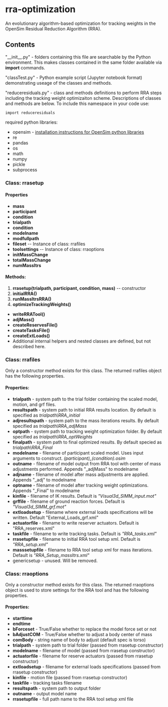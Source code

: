 # rra-optimization
An evolutionary algorithm-based optimization for tracking weights in the OpenSim Residual Reduction Algorithm (RRA).

## Contents
"\_\_init__.</span>py" - folders containing this file are searchable by the Python environment. This makes classes contained in the same folder available via **import** commands. 

"classTest.</span>py" - Python example script (Jupyter notebook format) demonstrating useage of the classes and methods.

"reduceresiduals.</span>py" - class and methods definitions to perform RRA steps including the tracking weight optimizaiton scheme. Descriptions of classes and methods are below. To include this namespace in your code use:
```{python}
import reduceresiduals
```

required python libraries:

* opensim - [installation instructions for OpenSim python libraries](https://simtk-confluence.stanford.edu:8443/display/OpenSim/Scripting+in+Python)
* re
* pandas
* os 
* math
* numpy
* pickle 
* subprocess


### Class: rrasetup 
#### Properties
* **mass**
* **participant**
* **condition**
* **trialpath**
* **condition**
* **modelname**
* **modfullpath**
* **fileset** -- Instance of class: rrafiles
* **toolsettings** -- Instance of class: rraoptions                           
* **initMassChange**
* **totalMassChange**
* **numMassItrs**

#### Methods: 
1. **rrasetup(trialpath, participant, condition, mass)** -- constructor
2. **initialRRA()** 
3. **runMassItrsRRA()** 
4. **optimizeTrackingWeights()**
* **writeRRATool()** 
* **adjMass()** 
* **createReservesFile()** 
* **createTasksFile()**
* **createExtLoads()** 
* Additional internal helpers and nested classes are defined, but not described here.

### Class: rrafiles
Only a constructor method exists for this class. The returned rrafiles object has the following properties.
#### Properties: 
* **trialpath** - system path to the trial folder containing the scaled model, motion, and grf files.
* **resultspath** - system path to initial RRA results location. By default is specified as *trialpath\RRA_initial*
* **adjresultspath** - system path to the mass iterations results. By default specified as *trialpath\RRA_adjMass*
* **optpath** - system path to tracking weight optimization folder. By default specified as *trialpath\RRA_optWeights*
* **finalpath** - system path to final optimized results. By default specied as *trialpath\RRA_Final*
* **modelname** - filename of participant scaled model. Uses input arguments to construct. *(participant)_(condition).osim*
* **outname** - filename of model output from RRA tool with center of mass adjustments performed. Appends "_adjMass" to modelname
* **adjname** - filename of model after mass adjustments are applied. Appends "_adj" to modelname
* **optname** - filename of model after tracking weight optimizations. Appends "_Final" to modelname
* **kinfile** - filename of IK results. Default is *"Visual3d_SIMM_input.mot"*
* **grffile** - filename of ground reaction forces. Default is *"Visual3d_SIMM_grf.mot"*
* **extloadsetup** - filename where external loads specifications will be written. Default "External_Loads_grf.xml"
* **actuatorfile** - filename to write reserver actuators. Default is "RRA_reserves.xml"
* **taskfile** - filename to write tracking tasks. Default is *"RRA_tasks.xml"*
* **rrasetupfile** - filename to initial RRA tool setup xml. Default is *"RRA_setup.xml"*
* **masssetupfile** - filename to RRA tool setup xml for mass iterations. Default is *"RRA_Setup_massItrs.xml"* 
* genericsetup - unused. Will be removed.

### Class: rraoptions
Only a constructor method exists for this class. The returned rraoptions object is used to store settings for the RRA tool and has the following properties.
#### Properties: 
* **starttime**
* **endtime**
* **bForceset** - True/False whether to replace the model force set or not
* **bAdjustCOM** - True/False whether to adjust a body center of mass
* **comBody** - string name of body to adjust (default spec is torso)
* **trialpath** - system path to trial folder (passed from rrasetup constructor) 
* **modelname** - filename of model (passed from rrasetup constructor)
* **actuatorfile** - filename for reserve actuators (passed from rrasetup constructor)
* **extloadsetup** - filename for external loads specifications (passed from rrasetup constructor)
* **kinfile** - motion file (passed from rrasetup constructor)
* **taskfile** - tracking tasks filename
* **resultspath** - system path to output folder
* **outname** - output model name
* **rrasetupfile** - full path name to the RRA tool setup xml file
